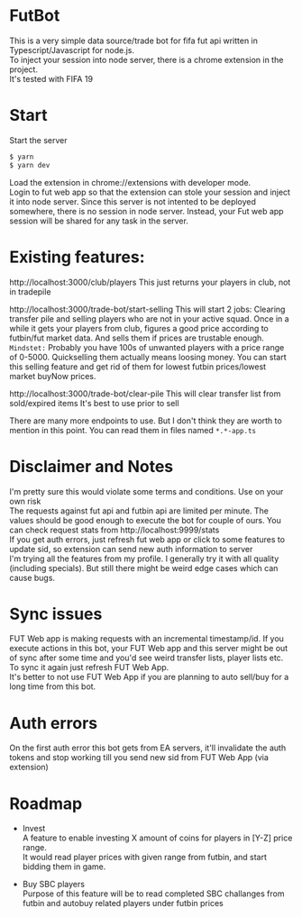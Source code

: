# FutBot

This is a very simple data source/trade bot for fifa fut api written in Typescript/Javascript for node.js.  
To inject your session into node server, there is a chrome extension in the project.  
It's tested with FIFA 19

# Start

Start the server

```sh
$ yarn
$ yarn dev
```

Load the extension in chrome://extensions with developer mode.  
Login to fut web app so that the extension can stole your session and inject it into node server.
Since this server is not intented to be deployed somewhere, there is no session in node server. Instead, your Fut web app session will be shared for any task in the server.

# Existing features:

http://localhost:3000/club/players
This just returns your players in club, not in tradepile

http://localhost:3000/trade-bot/start-selling
This will start 2 jobs: Clearing transfer pile and selling players who are not in your active squad. 
Once in a while it gets your players from club, figures a good price according to futbin/fut market data. And sells them if prices are trustable enough.  
`Mindstet:` Probably you have 100s of unwanted players with a price range of 0-5000. Quickselling them actually means loosing money. You can start this selling feature and get rid of them for lowest futbin prices/lowest market buyNow prices.

http://localhost:3000/trade-bot/clear-pile
This will clear transfer list from sold/expired items
It's best to use prior to sell  


There are many more endpoints to use. But I don't think they are worth to mention in this point. You can read them in files named ```*.*-app.ts``` 

# Disclaimer and Notes

I'm pretty sure this would violate some terms and conditions. Use on your own risk  
The requests against fut api and futbin api are limited per minute. The values should be good enough to execute the bot for couple of ours. You can check request stats from http://localhost:9999/stats  
If you get auth errors, just refresh fut web app or click to some features to update sid, so extension can send new auth information to server  
I'm trying all the features from my profile. I generally try it with all quality (including specials). But still there might be weird edge cases which can cause bugs. 

# Sync issues

FUT Web app is making requests with an incremental timestamp/id. If you execute actions in this bot, your FUT Web app and this server might be out of sync after some time and you'd see weird transfer lists, player lists etc. To sync it again just refresh FUT Web App.  
It's better to not use FUT Web App if you are planning to auto sell/buy for a long time from this bot.

# Auth errors

On the first auth error this bot gets from EA servers, it'll invalidate the auth tokens and stop working till you send new sid from FUT Web App (via extension)

# Roadmap

- Invest  
  A feature to enable investing X amount of coins for players in [Y-Z] price range.  
  It would read player prices with given range from futbin, and start bidding them in game.

- Buy SBC players  
  Purpose of this feature will be to read completed SBC challanges from futbin and autobuy related players under futbin prices